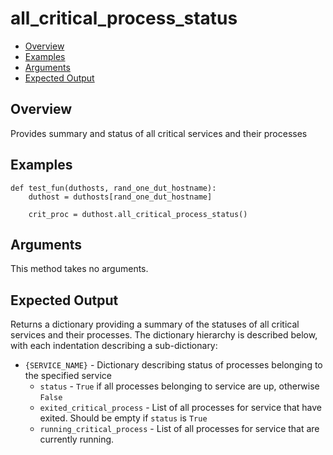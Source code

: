 # all_critical_process_status

- [Overview](#overview)
- [Examples](#examples)
- [Arguments](#arguments)
- [Expected Output](#expected-output)

## Overview
Provides summary and status of all critical services and their processes

## Examples
```
def test_fun(duthosts, rand_one_dut_hostname):
    duthost = duthosts[rand_one_dut_hostname]

    crit_proc = duthost.all_critical_process_status()
```

## Arguments
This method takes no arguments.

## Expected Output
Returns a dictionary providing a summary of the statuses of all critical services and their processes. The dictionary hierarchy is described below, with each indentation describing a sub-dictionary:

- `{SERVICE_NAME}` - Dictionary describing status of processes belonging to the specified service
    - `status` - `True` if all processes belonging to service are up, otherwise `False`
    - `exited_critical_process` - List of all processes for service that have exited. Should be empty if `status` is `True`
    - `running_critical_process` - List of all processes for service that are currently running.
